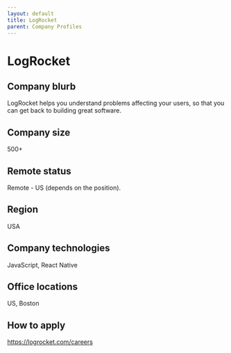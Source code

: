 ```yaml
---
layout: default
title: LogRocket
parent: Company Profiles
---
```


# LogRocket

## Company blurb

LogRocket helps you understand problems affecting your users, so that you can get back to building great software.

## Company size

500+

## Remote status

Remote - US (depends on the position).

## Region

USA

## Company technologies

JavaScript, React Native

## Office locations

US, Boston

## How to apply

https://logrocket.com/careers
